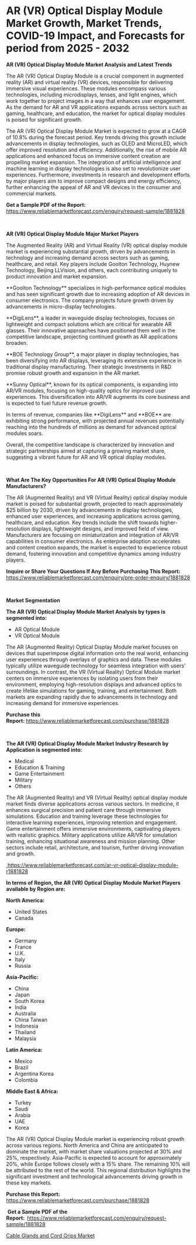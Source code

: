 <p><h1>AR (VR) Optical Display Module Market Growth, Market Trends, COVID-19 Impact, and Forecasts for period from 2025 - 2032</h1></p><p><strong>AR (VR) Optical Display Module Market Analysis and Latest Trends</strong></p>
<p><p>The AR (VR) Optical Display Module is a crucial component in augmented reality (AR) and virtual reality (VR) devices, responsible for delivering immersive visual experiences. These modules encompass various technologies, including microdisplays, lenses, and light engines, which work together to project images in a way that enhances user engagement. As the demand for AR and VR applications expands across sectors such as gaming, healthcare, and education, the market for optical display modules is poised for significant growth.</p><p>The AR (VR) Optical Display Module Market is expected to grow at a CAGR of 10.8% during the forecast period. Key trends driving this growth include advancements in display technologies, such as OLED and MicroLED, which offer improved resolution and efficiency. Additionally, the rise of mobile AR applications and enhanced focus on immersive content creation are propelling market expansion. The integration of artificial intelligence and machine learning in display technologies is also set to revolutionize user experiences. Furthermore, investments in research and development efforts by major players aim to improve compact designs and energy efficiency, further enhancing the appeal of AR and VR devices in the consumer and commercial markets.</p></p>
<p><strong>Get a Sample PDF of the Report:&nbsp;</strong> <a href="https://www.reliablemarketforecast.com/enquiry/request-sample/1881828?utm_campaign=1134&utm_medium=2&utm_source=Github&utm_content=ia&utm_term=13022025&utm_id=ar-vr-optical-display-module">https://www.reliablemarketforecast.com/enquiry/request-sample/1881828</a></p>
<p>&nbsp;</p>
<p><strong>AR (VR) Optical Display Module Major Market Players</strong></p>
<p><p>The Augmented Reality (AR) and Virtual Reality (VR) optical display module market is experiencing substantial growth, driven by advancements in technology and increasing demand across sectors such as gaming, healthcare, and retail. Key players include Goolton Technology, Huynew Technology, Beijing LLVision, and others, each contributing uniquely to product innovation and market expansion.</p><p>**Goolton Technology** specializes in high-performance optical modules and has seen significant growth due to increasing adoption of AR devices in consumer electronics. The company projects future growth driven by advancements in micro-display technologies.</p><p>**DigiLens**, a leader in waveguide display technologies, focuses on lightweight and compact solutions which are critical for wearable AR glasses. Their innovative approaches have positioned them well in the competitive landscape, projecting continued growth as AR applications broaden.</p><p>**BOE Technology Group**, a major player in display technologies, has been diversifying into AR displays, leveraging its extensive experience in traditional display manufacturing. Their strategic investments in R&D promise robust growth and expansion in the AR market.</p><p>**Sunny Optical**, known for its optical components, is expanding into AR/VR modules, focusing on high-quality optics for improved user experiences. This diversification into AR/VR augments its core business and is expected to fuel future revenue growth.</p><p>In terms of revenue, companies like **DigiLens** and **BOE** are exhibiting strong performance, with projected annual revenues potentially reaching into the hundreds of millions as demand for advanced optical modules soars. </p><p>Overall, the competitive landscape is characterized by innovation and strategic partnerships aimed at capturing a growing market share, suggesting a vibrant future for AR and VR optical display modules.</p></p>
<p>&nbsp;</p>
<p><strong>What Are The Key Opportunities For AR (VR) Optical Display Module Manufacturers?</strong></p>
<p><p>The AR (Augmented Reality) and VR (Virtual Reality) optical display module market is poised for substantial growth, projected to reach approximately $25 billion by 2030, driven by advancements in display technologies, enhanced user experiences, and increasing applications across gaming, healthcare, and education. Key trends include the shift towards higher-resolution displays, lightweight designs, and improved field of view. Manufacturers are focusing on miniaturization and integration of AR/VR capabilities in consumer electronics. As enterprise adoption accelerates and content creation expands, the market is expected to experience robust demand, fostering innovation and competitive dynamics among industry players.</p></p>
<p><strong>Inquire or Share Your Questions If Any Before Purchasing This Report:</strong> <a href="https://www.reliablemarketforecast.com/enquiry/pre-order-enquiry/1881828?utm_campaign=1134&utm_medium=2&utm_source=Github&utm_content=ia&utm_term=13022025&utm_id=ar-vr-optical-display-module">https://www.reliablemarketforecast.com/enquiry/pre-order-enquiry/1881828</a></p>
<p>&nbsp;</p>
<p><strong>Market Segmentation</strong></p>
<p><strong>The AR (VR) Optical Display Module Market Analysis by types is segmented into:</strong></p>
<p><ul><li>AR Optical Module</li><li>VR Optical Module</li></ul></p>
<p><p>The AR (Augmented Reality) Optical Display Module market focuses on devices that superimpose digital information onto the real world, enhancing user experiences through overlays of graphics and data. These modules typically utilize waveguide technology for seamless integration with users' surroundings. In contrast, the VR (Virtual Reality) Optical Module market centers on immersive experiences by isolating users from their environment, employing high-resolution displays and advanced optics to create lifelike simulations for gaming, training, and entertainment. Both markets are expanding rapidly due to advancements in technology and increasing demand for immersive experiences.</p></p>
<p><strong>Purchase this Report:&nbsp;</strong><a href="https://www.reliablemarketforecast.com/purchase/1881828?utm_campaign=1134&utm_medium=2&utm_source=Github&utm_content=ia&utm_term=13022025&utm_id=ar-vr-optical-display-module">https://www.reliablemarketforecast.com/purchase/1881828</a></p>
<p>&nbsp;</p>
<p><strong>The AR (VR) Optical Display Module Market Industry Research by Application is segmented into:</strong></p>
<p><ul><li>Medical</li><li>Education & Training</li><li>Game Entertainment</li><li>Military</li><li>Others</li></ul></p>
<p><p>The AR (Augmented Reality) and VR (Virtual Reality) optical display module market finds diverse applications across various sectors. In medicine, it enhances surgical precision and patient care through immersive simulations. Education and training leverage these technologies for interactive learning experiences, improving retention and engagement. Game entertainment offers immersive environments, captivating players with realistic graphics. Military applications utilize AR/VR for simulation training, enhancing situational awareness and mission planning. Other sectors include retail, architecture, and tourism, further driving innovation and growth.</p></p>
<p><a href="https://www.reliablemarketforecast.com/ar-vr-optical-display-module-r1881828?utm_campaign=1134&utm_medium=2&utm_source=Github&utm_content=ia&utm_term=13022025&utm_id=ar-vr-optical-display-module">&nbsp;https://www.reliablemarketforecast.com/ar-vr-optical-display-module-r1881828</a></p>
<p><strong>In terms of Region, the AR (VR) Optical Display Module Market Players available by Region are:</strong></p>
<p>
    <p> <strong> North America: </strong>
        <ul>
            <li>United States</li>
            <li>Canada</li>
        </ul>
        </p> 
    <p> <strong> Europe: </strong>
        <ul>
            <li>Germany</li>
            <li>France</li>
            <li>U.K.</li>
            <li>Italy</li>
            <li>Russia</li>
        </ul>
        </p> 
    <p> <strong> Asia-Pacific: </strong>
        <ul>
            <li>China</li>
            <li>Japan</li>
            <li>South Korea</li>
            <li>India</li>
            <li>Australia</li>
            <li>China Taiwan</li>
            <li>Indonesia</li>
            <li>Thailand</li>
            <li>Malaysia</li>
        </ul>
        </p> 
    <p> <strong> Latin America: </strong>
        <ul>
            <li>Mexico</li>
            <li>Brazil</li>
            <li>Argentina Korea</li>
            <li>Colombia</li>
        </ul>
        </p> 
    <p> <strong> Middle East & Africa: </strong>
        <ul>
            <li>Turkey</li>
            <li>Saudi</li>
            <li>Arabia</li>
            <li>UAE</li>
            <li>Korea</li>
        </ul>
    </p>
    </p>
<p><p>The AR (VR) Optical Display Module market is experiencing robust growth across various regions. North America and China are anticipated to dominate the market, with market share valuations projected at 30% and 25%, respectively. Asia-Pacific is expected to account for approximately 20%, while Europe follows closely with a 15% share. The remaining 10% will be attributed to the rest of the world. This regional distribution highlights the significant investment and technological advancements driving growth in these key markets.</p></p>
<p><strong>Purchase this Report: </strong><a href="https://www.reliablemarketforecast.com/purchase/1881828?utm_campaign=1134&utm_medium=2&utm_source=Github&utm_content=ia&utm_term=13022025&utm_id=ar-vr-optical-display-module">https://www.reliablemarketforecast.com/purchase/1881828</a></p>
<p>&nbsp;<strong>Get a Sample PDF of the Report:&nbsp;&nbsp;</strong><a href="https://www.reliablemarketforecast.com/enquiry/request-sample/1881828?utm_campaign=1134&utm_medium=2&utm_source=Github&utm_content=ia&utm_term=13022025&utm_id=ar-vr-optical-display-module">https://www.reliablemarketforecast.com/enquiry/request-sample/1881828</a></p>
<p><strong></strong></p>
<p><p><a href="https://github.com/BryceTownsendr/Market-Research-Report-List-7/blob/main/cable-glands-and-cord-grips-market.md?utm_campaign=1134&utm_medium=2&utm_source=Github&utm_content=ia&utm_term=13022025&utm_id=ar-vr-optical-display-module">Cable Glands and Cord Grips Market</a></p></p>